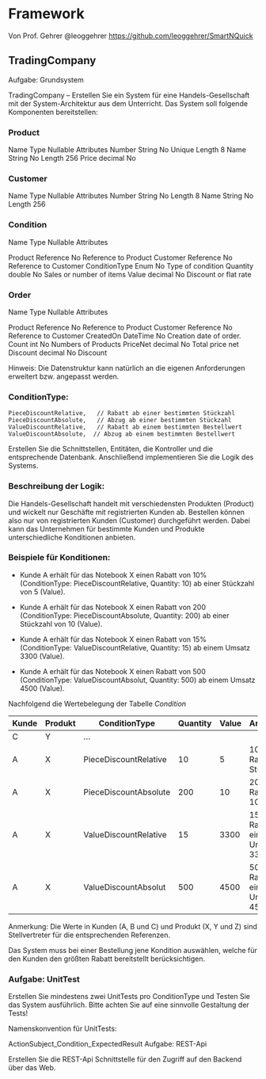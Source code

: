# Framework
Von Prof. Gehrer @leoggehrer
https://github.com/leoggehrer/SmartNQuick


## TradingCompany 

Aufgabe:   Grundsystem 

TradingCompany – Erstellen Sie ein System für eine Handels-Gesellschaft mit der System-Architektur aus dem Unterricht. Das System soll folgende Komponenten bereitstellen: 

### Product 

Name   Type   Nullable  Attributes Number  String   No  Unique Length 8 Name   String   No  Length 256 Price   decimal   No 

### Customer 

Name   Type   Nullable  Attributes Number  String   No  Length 8 Name   String   No  Length 256 

### Condition 

Name   Type   Nullable  Attributes 

Product   Reference  No  Reference to Product Customer  Reference  No  Reference to Customer ConditionType   Enum   No  Type of condition Quantity  double   No  Sales or number of items Value   decimal   No  Discount or flat rate 

### Order 

Name   Type   Nullable  Attributes 

Product   Reference  No  Reference to Product Customer  Reference  No  Reference to Customer CreatedOn  DateTime  No  Creation date of order. Count   int  No  Numbers of Products PriceNet  decimal   No  Total price net Discount  decimal   No  Discount 

Hinweis: Die Datenstruktur kann natürlich an die eigenen Anforderungen erweitert bzw. angepasst werden. 

### ConditionType: 
```
PieceDiscountRelative,   // Rabatt ab einer bestimmten Stückzahl 
PieceDiscountAbsolute,   // Abzug ab einer bestimmten Stückzahl 
ValueDiscountRelative,   // Rabatt ab einem bestimmten Bestellwert 
ValueDiscountAbsolute,  // Abzug ab einem bestimmten Bestellwert 
```
Erstellen Sie die Schnittstellen, Entitäten, die Kontroller und die entsprechende Datenbank. Anschließend implementieren Sie die Logik des Systems. 

### Beschreibung der Logik: 

Die Handels-Gesellschaft handelt mit verschiedensten Produkten (Product) und wickelt nur Geschäfte mit registrierten Kunden ab. Bestellen können also nur von registrierten Kunden (Customer) durchgeführt werden. Dabei kann das Unternehmen für bestimmte Kunden und Produkte unterschiedliche Konditionen anbieten.  

### Beispiele für Konditionen:

- Kunde A erhält für das Notebook X einen Rabatt von 10% (ConditionType: PieceDiscountRelative, Quantity: 10) ab einer Stückzahl von 5 (Value). 

- Kunde A erhält für das Notebook X einen Rabatt von 200 (ConditionType: PieceDiscountAbsolute, Quantity: 200) ab einer Stückzahl von 10 (Value). 

- Kunde A erhält für das Notebook X einen Rabatt von 15% (ConditionType: ValueDiscountRelative, Quantity: 15) ab einem Umsatz 3300 (Value). 

- Kunde A erhält für das Notebook X einen Rabatt von 500 (ConditionType: ValueDiscountAbsolut, Quantity: 500) ab einem Umsatz 4500 (Value). 

Nachfolgend die Wertebelegung der Tabelle *Condition* 



|Kunde |Produkt |ConditionType |Quantity |Value |Anmerkung |
| - | - | - | - | - | - |
|C |Y |… ||||
|A |X |PieceDiscountRelative |10 |5 |10 % Rabatt ab 5 Stück |
|A |X |PieceDiscountAbsolute |200 |10 |200 EUR Rabatt ab 10 Stück  |
|A |X |ValueDiscountRelative |15 |3300 |15 % Rabatt ab einen Umsatz von 3300 EUR |
|A |X |ValueDiscountAbsolut |500 |4500 |500 EUR Rabatt ab einen Umsatz von 4500 EUR |

Anmerkung: Die Werte in Kunden (A, B und C) und Produkt (X, Y und Z) sind Stellvertreter für die entsprechenden Referenzen. 

Das System muss bei einer Bestellung jene Kondition auswählen, welche für den Kunden den größten Rabatt bereitstellt berücksichtigen.  

### Aufgabe:  UnitTest 

Erstellen Sie mindestens zwei UnitTests pro ConditionType und Testen Sie das System ausführlich. Bitte achten Sie auf eine sinnvolle Gestaltung der Tests! 

Namenskonvention für UnitTests: 

ActionSubject\_Condition\_ExpectedResult Aufgabe:  REST-Api 

Erstellen Sie die REST-Api Schnittstelle für den Zugriff auf den Backend über das Web. 

